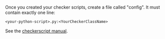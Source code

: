 Once you created your checker scripts, create a file called "config". It must contain exactly one line:

`<your-python-script>.py:<YourCheckerClassName>`

See the [checkerscript manual](https://github.com/MarkusBauer/saarctf-gamelib/blob/master/docs/howto_checkers.md). 
